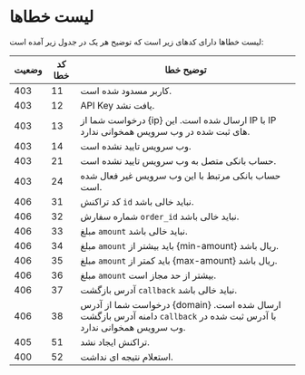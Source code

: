 # لیست خطاها

لیست خطاها دارای کدهای زیر است که توضیح هر یک در جدول زیر آمده است:

وضعیت | کد خطا | توضیح خطا
----- | ------ | ---------
403 | 11 | کاربر مسدود شده است.
403 | 12 | API Key یافت نشد.
403 | 13 | درخواست شما از {ip} ارسال شده است. این IP با IP های ثبت شده در وب سرویس همخوانی ندارد.
403 | 14 | وب سرویس تایید نشده است.
403 | 21 | حساب بانکی متصل به وب سرویس تایید نشده است.
403 | 24 | حساب بانکی مرتبط با این وب سرویس غیر فعال شده است.
406 | 31 | کد تراکنش `id` نباید خالی باشد.
406 | 32 | شماره سفارش `order_id` نباید خالی باشد.
406 | 33 | مبلغ `amount` نباید خالی باشد.
406 | 34 | مبلغ `amount` باید بیشتر از {min-amount} ریال باشد.
406 | 35 | مبلغ `amount` باید کمتر از {max-amount} ریال باشد.
406 | 36 | مبلغ `amount` بیشتر از حد مجاز است.
406 | 37 | آدرس بازگشت `callback` نباید خالی باشد.
406 | 38 | درخواست شما از آدرس {domain} ارسال شده است. دامنه آدرس بازگشت `callback` با آدرس ثبت شده در وب سرویس همخوانی ندارد.
405 | 51 | تراکنش ایجاد نشد.
400 | 52 | استعلام نتیجه ای نداشت.
